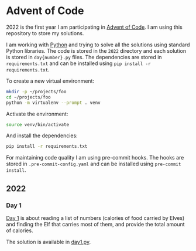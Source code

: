 # Advent of Code

2022 is the first year I am participating in [Advent of Code](https://adventofcode.com/). I am using this repository to store my solutions.

I am working with [Python](https://www.python.org/) and trying to solve all the solutions using standard Python libraries. The code is stored in the `2022` directory and each solution is stored in `day{number}.py` files. The dependencies are stored in `requirements.txt` and can be installed using `pip install -r requirements.txt`.

To create a new virtual environment:

```bash
mkdir -p ~/projects/foo
cd ~/projects/foo
python -m virtualenv --prompt . venv
```

Activate the environment:

```bash
source venv/bin/activate
```

And install the dependencies:

```bash
pip install -r requirements.txt
```

For maintaining code quality I am using pre-commit hooks. The hooks are stored in `.pre-commit-config.yaml` and can be installed using `pre-commit install`.

## 2022

### Day 1

[Day 1](https://adventofcode.com/2022/day/1) is about reading a list of numbers (calories of food carried by Elves) and finding the Elf that carries most of them, and provide the total amount of calories.

The solution is available in [day1.py](2022/day01.py).
